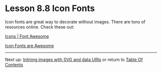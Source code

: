 # Lesson 8.8 Icon Fonts

Icon fonts are great way to decorate without images. There are tons of resources online. Check these out:

[Icons | Font Awesome](https://fontawesome.com/icons?d=gallery)

[Icon Fonts are Awesome](https://css-tricks.com/examples/IconFont/)

- - -
Next up: [Inlining images with SVG and data URIs](ND024_Part2_Lesson08_09.md) or return to [Table Of Contents](./ND024_TableOfContents.md)
